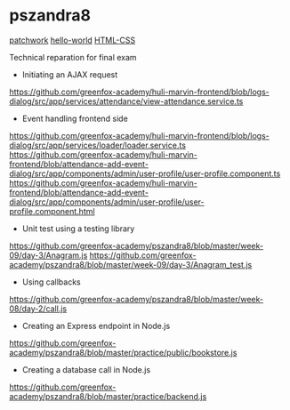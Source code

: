 # pszandra8
[patchwork](https://github.com/pszandra8/patchwork)
[hello-world](https://github.com/pszandra8/hello-world)
[HTML-CSS](https://github.com/pszandra8/pszandra8.github.io)

Technical reparation for final exam

* Initiating an AJAX request

https://github.com/greenfox-academy/huli-marvin-frontend/blob/logs-dialog/src/app/services/attendance/view-attendance.service.ts

* Event handling frontend side

https://github.com/greenfox-academy/huli-marvin-frontend/blob/logs-dialog/src/app/services/loader/loader.service.ts
https://github.com/greenfox-academy/huli-marvin-frontend/blob/attendance-add-event-dialog/src/app/components/admin/user-profile/user-profile.component.ts
https://github.com/greenfox-academy/huli-marvin-frontend/blob/attendance-add-event-dialog/src/app/components/admin/user-profile/user-profile.component.html

* Unit test using a testing library

https://github.com/greenfox-academy/pszandra8/blob/master/week-09/day-3/Anagram.js
https://github.com/greenfox-academy/pszandra8/blob/master/week-09/day-3/Anagram_test.js

* Using callbacks 

https://github.com/greenfox-academy/pszandra8/blob/master/week-08/day-2/call.js

* Creating an Express endpoint in Node.js

https://github.com/greenfox-academy/pszandra8/blob/master/practice/public/bookstore.js

* Creating a database call in Node.js

https://github.com/greenfox-academy/pszandra8/blob/master/practice/backend.js

